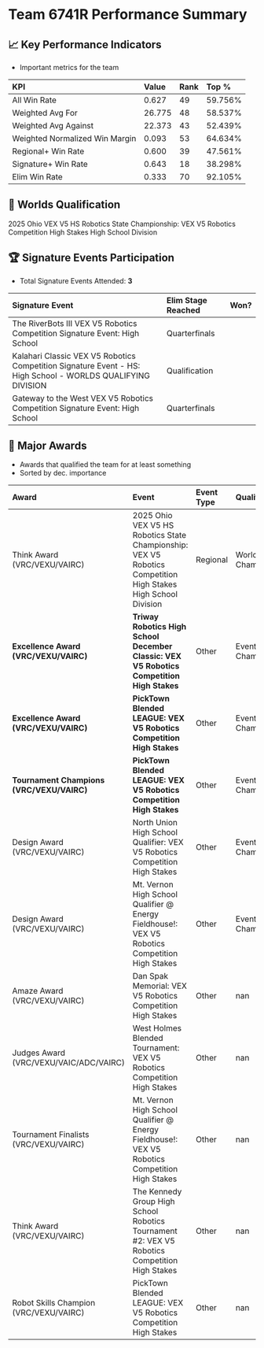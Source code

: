 # Team 6741R Performance Summary

## 📈 Key Performance Indicators
- Important metrics for the team

| KPI | Value | Rank | Top % |
|:---|:-----|:----|:-----|
| All Win Rate | 0.627 | 49 | 59.756% |
| Weighted Avg For | 26.775 | 48 | 58.537% |
| Weighted Avg Against | 22.373 | 43 | 52.439% |
| Weighted Normalized Win Margin | 0.093 | 53 | 64.634% |
| Regional+ Win Rate | 0.600 | 39 | 47.561% |
| Signature+ Win Rate | 0.643 | 18 | 38.298% |
| Elim Win Rate | 0.333 | 70 | 92.105% |


## 🎯 Worlds Qualification
2025 Ohio VEX V5 HS Robotics State Championship: VEX V5 Robotics Competition High Stakes High School Division

## 🏆 Signature Events Participation
- Total Signature Events Attended: **3**

| Signature Event | Elim Stage Reached | Won? |
|:----------------|:-------------------|:----|
| The RiverBots III VEX V5 Robotics Competition Signature Event: High School | Quarterfinals |  |
| Kalahari Classic VEX V5 Robotics Competition Signature Event - HS: High School - WORLDS QUALIFYING DIVISION | Qualification |  |
| Gateway to the West VEX V5 Robotics Competition Signature Event: High School | Quarterfinals |  |


## 🥇 Major Awards
- Awards that qualified the team for at least something
- Sorted by dec. importance

| Award | Event | Event Type | Qualification |
|:------|:------|:-----------|:--------------|
| Think Award (VRC/VEXU/VAIRC) | 2025 Ohio VEX V5 HS Robotics State Championship: VEX V5 Robotics Competition High Stakes High School Division | Regional | World Championship |
| **Excellence Award (VRC/VEXU/VAIRC)** | **Triway Robotics High School December Classic: VEX V5 Robotics Competition High Stakes** | Other | Event Region Championship |
| **Excellence Award (VRC/VEXU/VAIRC)** | **PickTown Blended LEAGUE: VEX V5 Robotics Competition High Stakes** | Other | Event Region Championship |
| **Tournament Champions (VRC/VEXU/VAIRC)** | **PickTown Blended LEAGUE: VEX V5 Robotics Competition High Stakes** | Other | Event Region Championship |
| Design Award (VRC/VEXU/VAIRC) | North Union High School Qualifier: VEX V5 Robotics Competition High Stakes | Other | Event Region Championship |
| Design Award (VRC/VEXU/VAIRC) | Mt. Vernon High School Qualifier @ Energy Fieldhouse!: VEX V5 Robotics Competition High Stakes | Other | Event Region Championship |
| Amaze Award (VRC/VEXU/VAIRC) | Dan Spak Memorial: VEX V5 Robotics Competition High Stakes | Other | nan |
| Judges Award (VRC/VEXU/VAIC/ADC/VAIRC) | West Holmes Blended Tournament: VEX V5 Robotics Competition High Stakes | Other | nan |
| Tournament Finalists (VRC/VEXU/VAIRC) | Mt. Vernon High School Qualifier @ Energy Fieldhouse!: VEX V5 Robotics Competition High Stakes | Other | nan |
| Think Award (VRC/VEXU/VAIRC) | The Kennedy Group High School Robotics Tournament #2: VEX V5 Robotics Competition High Stakes | Other | nan |
| Robot Skills Champion (VRC/VEXU/VAIRC) | PickTown Blended LEAGUE: VEX V5 Robotics Competition High Stakes | Other | nan |

